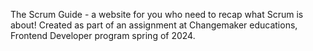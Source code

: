 The Scrum Guide - a website for you who need to recap what Scrum is about! 
Created as part of an assignment at Changemaker educations, Frontend Developer program spring of 2024. 